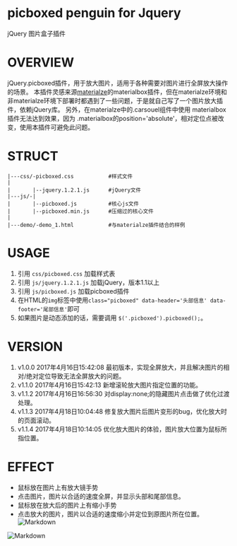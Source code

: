 # picboxed penguin for Jquery
jQuery 图片盒子插件

# OVERVIEW
jQuery.picboxed插件，用于放大图片，适用于各种需要对图片进行全屏放大操作的场景。
本插件灵感来源[materialze](http://materializecss.com)的materialbox插件，但在materialze环境和非materialze环境下部署时都遇到了一些问题，于是就自己写了一个图片放大插件，依赖jQuery库。
另外，在materialze中的.carsouel组件中使用 materialbox插件无法达到效果，因为 .materialbox的position='absolute'，相对定位点被改变，使用本插件可避免此问题。

# STRUCT

	|---css/-picboxed.css			#样式文件
	|
	|		|--jquery.1.2.1.js		#jQuery文件
	|---js/-|
	|		|--picboxed.js			#核心js文件
	|		|--picboxed.min.js		#压缩过的核心文件
	|
	|---demo/-demo_1.html			#与materialze插件结合的样例
	

# USAGE
1. 引用 `css/picboxed.css` 加载样式表
1. 引用 `js/jquery.1.2.1.js` 加载jQuery，版本1.1以上
1. 引用 `js/picboxed.js` 加载picboxed插件
1. 在HTML的`img`标签中使用`class="picboxed" data-header='头部信息' data-footer='尾部信息'`即可
1. 如果图片是动态添加的话，需要调用 `$('.picboxed').picboxed();`。  

# VERSION
1. v1.0.0	2017年4月16日15:42:08		最初版本，实现全屏放大，并且解决图片的相对/绝对定位导致无法全屏放大的问题。
1. v1.1.0	2017年4月16日15:42:13		新增滚轮放大图片指定位置的功能。
1. v1.1.2	2017年4月16日16:56:30		对display:none;的隐藏图片点击做了优化过渡处理。
1. v1.1.3	2017年4月18日10:04:48		修复放大图片后图片变形的bug，优化放大时的页面滚动。
1. v1.1.4	2017年4月18日10:14:05		优化放大图片的体验，图片放大位置为鼠标所指位置。

# EFFECT
- 鼠标放在图片上有放大镜手势
- 点击图片，图片以合适的速度全屏，并显示头部和尾部信息。
- 鼠标放在放大后的图片上有缩小手势
- 点击放大的图片，图片以合适的速度缩小并定位到原图片所在位置。
![Markdown](http://i1.piimg.com/1949/c2e3d88921b1105e.jpg)  

![Markdown](http://i1.piimg.com/1949/6ea36cd0e9448aff.jpg)
